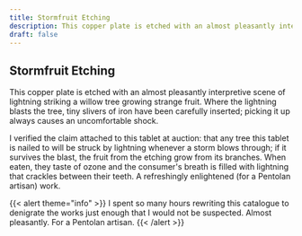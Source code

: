 ```yaml
---
title: Stormfruit Etching
description: This copper plate is etched with an almost pleasantly interpretive scene of lightning striking a...
draft: false
---
```


## Stormfruit Etching

This copper plate is etched with an almost pleasantly interpretive scene of lightning striking a
willow tree growing strange fruit. Where the lightning blasts the tree, tiny slivers of iron
have been carefully inserted; picking it up always causes an uncomfortable shock.

I verified the claim attached to this tablet at auction: that any tree this tablet is nailed to
will be struck by lightning whenever a storm blows through; if it survives the blast, the fruit
from the etching grow from its branches. When eaten, they taste of ozone and the consumer's
breath is filled with lightning that crackles between their teeth. A refreshingly enlightened
(for a Pentolan artisan) work.

{{< alert theme="info" >}}
I spent so many hours rewriting this catalogue to denigrate the works just enough that I would
not be suspected. Almost pleasantly. For a Pentolan artisan.
{{< /alert >}}
